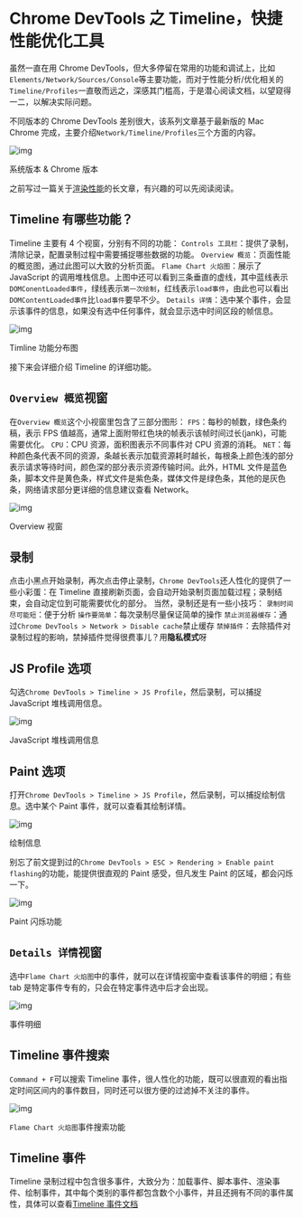 # Chrome DevTools 之 Timeline，快捷性能优化工具

虽然一直在用 Chrome DevTools，但大多停留在常用的功能和调试上，比如`Elements/Network/Sources/Console`等主要功能，而对于性能分析/优化相关的`Timeline/Profiles`一直敬而远之，深感其门槛高，于是潜心阅读文档，以望窥得一二，以解决实际问题。

不同版本的 Chrome DevTools 差别很大，该系列文章基于最新版的 Mac Chrome 完成，主要介绍`Network/Timeline/Profiles`三个方面的内容。

![img](https://upload-images.jianshu.io/upload_images/1158202-724857975d1e91ea.png?imageMogr2/auto-orient/strip|imageView2/2/w/597/format/webp)

系统版本 & Chrome 版本

之前写过一篇关于[渲染性能](https://www.jianshu.com/p/a32b890c29b1)的长文章，有兴趣的可以先阅读阅读。

## Timeline 有哪些功能？

Timeline 主要有 4 个视窗，分别有不同的功能：
`Controls 工具栏`：提供了录制，清除记录，配置录制过程中需要捕捉哪些数据的功能。
`Overview 概览`：页面性能的概览图，通过此图可以大致的分析页面。
`Flame Chart 火焰图`：展示了 JavaScript 的调用堆栈信息。上图中还可以看到三条垂直的虚线，其中蓝线表示`DOMConentLoaded事件`，绿线表示`第一次绘制`，红线表示`load事件`，由此也可以看出`DOMContentLoaded事件`比`load事件`要早不少。
`Details 详情`：选中某个事件，会显示该事件的信息，如果没有选中任何事件，就会显示选中时间区段的帧信息。

![img](https://upload-images.jianshu.io/upload_images/1158202-035432ab1cd5a8fd.png?imageMogr2/auto-orient/strip|imageView2/2/w/1200/format/webp)

Timline 功能分布图

接下来会详细介绍 Timeline 的详细功能。

## `Overview 概览`视窗

在`Overview 概览`这个小视窗里包含了三部分图形：
`FPS`：每秒的帧数，绿色条约稿，表示 FPS 值越高，通常上面附带红色块的帧表示该帧时间过长(jank)，可能需要优化。
`CPU`：CPU 资源，面积图表示不同事件对 CPU 资源的消耗。
`NET`：每种颜色条代表不同的资源，条越长表示加载资源耗时越长，每根条上颜色浅的部分表示请求等待时间，颜色深的部分表示资源传输时间。此外，HTML 文件是蓝色条，脚本文件是黄色条，样式文件是紫色条，媒体文件是绿色条，其他的是灰色条，网络请求部分更详细的信息建议查看 Network。

![img](https://upload-images.jianshu.io/upload_images/1158202-a5626b79c17f969d.png?imageMogr2/auto-orient/strip|imageView2/2/w/1200/format/webp)

Overview 视窗

## 录制

点击小黑点开始录制，再次点击停止录制，`Chrome DevTools`还人性化的提供了一些小彩蛋：在 Timeline 直接刷新页面，会自动开始录制页面加载过程；录制结束，会自动定位到可能需要优化的部分。
当然，录制还是有一些小技巧：
`录制时间尽可能短`：便于分析
`操作要简单`：每次录制尽量保证简单的操作
`禁止浏览器缓存`：通过`Chrome DevTools > Network > Disable cache`禁止缓存
`禁掉插件`：去除插件对录制过程的影响，禁掉插件觉得很费事儿？用**隐私模式**呀

## JS Profile 选项

勾选`Chrome DevTools > Timeline > JS Profile`，然后录制，可以捕捉 JavaScript 堆栈调用信息。

![img](https://upload-images.jianshu.io/upload_images/1158202-16804ea87df3e2e8.png?imageMogr2/auto-orient/strip|imageView2/2/w/1200/format/webp)

JavaScript 堆栈调用信息

## Paint 选项

打开`Chrome DevTools > Timeline > JS Profile`，然后录制，可以捕捉绘制信息。选中某个 Paint 事件，就可以查看其绘制详情。

![img](https://upload-images.jianshu.io/upload_images/1158202-818865b4b2c91fec.png?imageMogr2/auto-orient/strip|imageView2/2/w/760/format/webp)

绘制信息

别忘了前文提到过的`Chrome DevTools > ESC > Rendering > Enable paint flashing`的功能，能提供很直观的 Paint 感受，但凡发生 Paint 的区域，都会闪烁一下。

![img](https://upload-images.jianshu.io/upload_images/1158202-ca3438f49daeac9e.png?imageMogr2/auto-orient/strip|imageView2/2/w/819/format/webp)

Paint 闪烁功能

## `Details 详情`视窗

选中`Flame Chart 火焰图`中的事件，就可以在详情视窗中查看该事件的明细；有些 tab 是特定事件专有的，只会在特定事件选中后才会出现。

![img](https://upload-images.jianshu.io/upload_images/1158202-ae402fd5e927ebe7.png?imageMogr2/auto-orient/strip|imageView2/2/w/1200/format/webp)

事件明细

## Timeline 事件搜索

`Command + F`可以搜索 Timeline 事件，很人性化的功能，既可以很直观的看出指定时间区间内的事件数目，同时还可以很方便的过滤掉不关注的事件。

![img](https://upload-images.jianshu.io/upload_images/1158202-c768e82423f5839f.png?imageMogr2/auto-orient/strip|imageView2/2/w/1200/format/webp)

`Flame Chart 火焰图`事件搜索功能

## Timeline 事件

Timeline 录制过程中包含很多事件，大致分为：加载事件、脚本事件、渲染事件、绘制事件，其中每个类别的事件都包含数个小事件，并且还拥有不同的事件属性，具体可以查看[Timeline 事件文档](https://link.jianshu.com/?t=https://developers.google.com/web/tools/chrome-devtools/profile/evaluate-performance/performance-reference?hl=en)
